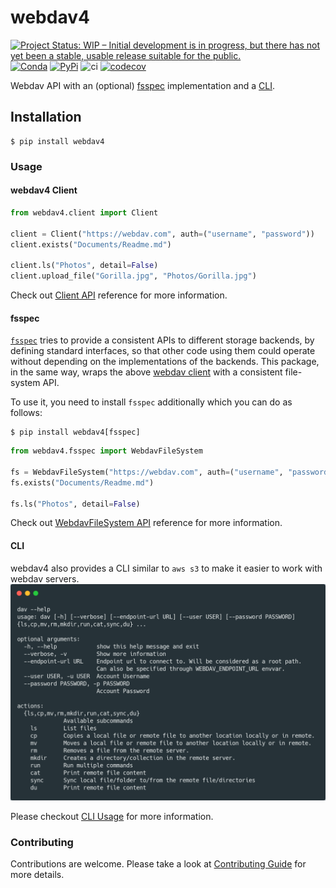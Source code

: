 # webdav4

[![Project Status: WIP – Initial development is in progress, but there has not yet been a stable, usable release suitable for the public.](https://www.repostatus.org/badges/latest/wip.svg)](https://www.repostatus.org/#wip)
[![Conda](https://anaconda.org/conda-forge/webdav4/badges/version.svg)](https://anaconda.org/conda-forge/webdav4)
[![PyPi](https://img.shields.io/pypi/v/webdav4.svg)](https://pypi.org/project/webdav4)
![ci](https://github.com/skshetry/webdav4/workflows/CI/badge.svg)
[![codecov](https://codecov.io/gh/skshetry/webdav4/branch/main/graph/badge.svg)](https://codecov.io/gh/skshetry/webdav4)

Webdav API with an (optional) [fsspec](#fsspec) implementation and a [CLI](#cli).

## Installation

```console
$ pip install webdav4
```

### Usage

#### webdav4 Client
```python
from webdav4.client import Client

client = Client("https://webdav.com", auth=("username", "password"))
client.exists("Documents/Readme.md")

client.ls("Photos", detail=False)
client.upload_file("Gorilla.jpg", "Photos/Gorilla.jpg")
```

Check out [Client API](docs/reference/client.md) reference for more information.



#### fsspec

[`fsspec`](https://filesystem-spec.readthedocs.io) tries to provide a
consistent APIs to different storage backends, by defining standard
interfaces, so that other code using them could operate without depending
on the implementations of the backends. This package, in the same way,
wraps the above [webdav client](#webdav4-client) with a consistent file-system API.


To use it, you need to install `fsspec` additionally which you can do as
follows:

```console
$ pip install webdav4[fsspec]
```

```python
from webdav4.fsspec import WebdavFileSystem

fs = WebdavFileSystem("https://webdav.com", auth=("username", "password"))
fs.exists("Documents/Readme.md")

fs.ls("Photos", detail=False)
```

Check out [WebdavFileSystem API](docs/reference/fsspec.md) reference for more information.


#### CLI

webdav4 also provides a CLI similar to `aws s3` to make it easier to work with webdav servers.
![cli-usage](docs/_static/usage.png)

Please checkout [CLI Usage](docs/reference/cli.md) for more information.

### Contributing

Contributions are welcome. Please take a look at
[Contributing Guide](docs/contributing.md) for more details.
